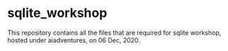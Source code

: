# sqlite_workshop
This repository contains all the files that are required for sqlite workshop, hosted under aiadventures, on 06 Dec, 2020.
